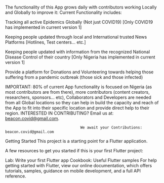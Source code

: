 The functionality of this App grows daily with contributors working Locally and Globally to improve it: Current Functionality includes:

Tracking all active Epidemics Globally (Not just COVID19) [Only COVID19 has implemented in current version 1]

Keeping people updated through local and International trusted News Platforms [Hotlines, Test centers... etc.]

Keeping people updated with information from the recognized National Disease Control of their country [Only Nigeria has implemented in current version 1]

Provide a platform for Donations and Volunteering towards helping those suffering from a pandemic outbreak (those sick and those infected)

IMPORTANT:
80% of current App functionality is focused on Nigeria (as most contributors are from there), more contributors (content creators, researchers, sponsors... etc), Collaborators and Developers are needed from all Global locations so they can help in build the capacity and reach of the App to fit into their specific location and provide direct help to their region. INTERESTED IN CONTRIBUTING? Email us at: beacon.covid@gmail.com. 

                                      We await your Contributions: beacon.covid@gmail.com

Getting Started
This project is a starting point for a Flutter application.

A few resources to get you started if this is your first Flutter project:

Lab: Write your first Flutter app
Cookbook: Useful Flutter samples
For help getting started with Flutter, view our online documentation, which offers tutorials, samples, guidance on mobile development, and a full API reference.
